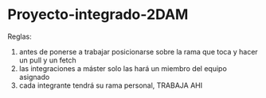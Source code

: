 # Proyecto-integrado-2DAM
Reglas:
1. antes de ponerse a trabajar posicionarse sobre la rama que toca y hacer un pull y un fetch
2. las integraciones a máster solo las hará un miembro del equipo asignado
3. cada integrante tendrá su rama personal, TRABAJA AHI
